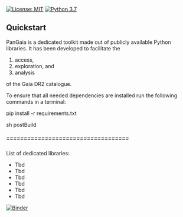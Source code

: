 [![License: MIT](https://img.shields.io/badge/License-MIT-blue.svg)](https://opensource.org/licenses/MIT)
[![Python 3.7](https://img.shields.io/badge/python-3.7-blue.svg)](https://www.python.org/downloads/release/python-370/)

## Quickstart
PanGaia is a dedicated toolkit made out of publicly available Python libraries. It has been developed to facilitate the

1) access, 
2) exploration, and 
3) analysis 

of the Gaia DR2 catalogue.

To ensure that all needed dependencies are installed run the following commands in a terminal:

pip install -r requirements.txt

sh postBuild



##### ===================================
List of dedicated libraries:
* Tbd
* Tbd
* Tbd
* Tbd
* Tbd
* Tbd

[![Binder](https://mybinder.org/badge_logo.svg)](https://mybinder.org/v2/gh/hectorcanovas/PanGaia/master)
